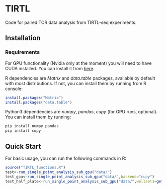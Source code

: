 # TIRTL
Code for paired TCR data analysis from TIRTL-seq experiments.

## Installation
### Requirements

For GPU functionality (Nvidia only at the moment) you will need to have CUDA installed. You can install it from [here](https://developer.nvidia.com/cuda-downloads).

R dependencies are _Matrix_ and _data.table_ packages, available by default with most distributions. If not, you can install them by running from R console:
```R
install.packages("Matrix")
install.packages("data.table")
```

Python3 dependencies are _numpy_, _pandas_, _cupy_ (for GPU runs, optional). You can install them by running:
```bash
pip install numpy pandas
pip install cupy
```
## Quick Start

For basic usage, you can run the following commands in R:
```R
source("TIRTL_functions.R")
test<-run_single_point_analysis_sub_gpu("data/")
test_gpu<-run_single_point_analysis_sub_gpu("data/",backend="cupy")
test_half_plate<-run_single_point_analysis_sub_gpu("data/",wellset1=get_well_subset(1:16,1:12)) # to run on 192 wells, first 12 columns
```

